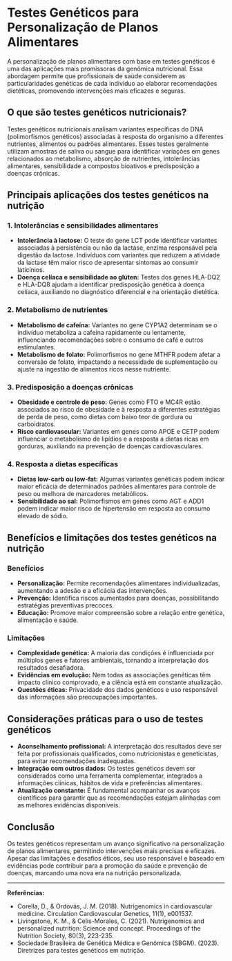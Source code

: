 
# Testes Genéticos para Personalização de Planos Alimentares

A personalização de planos alimentares com base em testes genéticos é uma das aplicações mais promissoras da genômica nutricional. Essa abordagem permite que profissionais de saúde considerem as particularidades genéticas de cada indivíduo ao elaborar recomendações dietéticas, promovendo intervenções mais eficazes e seguras.

## O que são testes genéticos nutricionais?

Testes genéticos nutricionais analisam variantes específicas do DNA (polimorfismos genéticos) associadas à resposta do organismo a diferentes nutrientes, alimentos ou padrões alimentares. Esses testes geralmente utilizam amostras de saliva ou sangue para identificar variações em genes relacionados ao metabolismo, absorção de nutrientes, intolerâncias alimentares, sensibilidade a compostos bioativos e predisposição a doenças crônicas.

## Principais aplicações dos testes genéticos na nutrição

### 1. **Intolerâncias e sensibilidades alimentares**
- **Intolerância à lactose:** O teste do gene LCT pode identificar variantes associadas à persistência ou não da lactase, enzima responsável pela digestão da lactose. Indivíduos com variantes que reduzem a atividade da lactase têm maior risco de apresentar sintomas ao consumir laticínios.
- **Doença celíaca e sensibilidade ao glúten:** Testes dos genes HLA-DQ2 e HLA-DQ8 ajudam a identificar predisposição genética à doença celíaca, auxiliando no diagnóstico diferencial e na orientação dietética.

### 2. **Metabolismo de nutrientes**
- **Metabolismo de cafeína:** Variantes no gene CYP1A2 determinam se o indivíduo metaboliza a cafeína rapidamente ou lentamente, influenciando recomendações sobre o consumo de café e outros estimulantes.
- **Metabolismo de folato:** Polimorfismos no gene MTHFR podem afetar a conversão de folato, impactando a necessidade de suplementação ou ajuste na ingestão de alimentos ricos nesse nutriente.

### 3. **Predisposição a doenças crônicas**
- **Obesidade e controle de peso:** Genes como FTO e MC4R estão associados ao risco de obesidade e à resposta a diferentes estratégias de perda de peso, como dietas com baixo teor de gordura ou carboidratos.
- **Risco cardiovascular:** Variantes em genes como APOE e CETP podem influenciar o metabolismo de lipídios e a resposta a dietas ricas em gorduras, auxiliando na prevenção de doenças cardiovasculares.

### 4. **Resposta a dietas específicas**
- **Dietas low-carb ou low-fat:** Algumas variantes genéticas podem indicar maior eficácia de determinados padrões alimentares para controle de peso ou melhora de marcadores metabólicos.
- **Sensibilidade ao sal:** Polimorfismos em genes como AGT e ADD1 podem indicar maior risco de hipertensão em resposta ao consumo elevado de sódio.

## Benefícios e limitações dos testes genéticos na nutrição

### Benefícios
- **Personalização:** Permite recomendações alimentares individualizadas, aumentando a adesão e a eficácia das intervenções.
- **Prevenção:** Identifica riscos aumentados para doenças, possibilitando estratégias preventivas precoces.
- **Educação:** Promove maior compreensão sobre a relação entre genética, alimentação e saúde.

### Limitações
- **Complexidade genética:** A maioria das condições é influenciada por múltiplos genes e fatores ambientais, tornando a interpretação dos resultados desafiadora.
- **Evidências em evolução:** Nem todas as associações genéticas têm impacto clínico comprovado, e a ciência está em constante atualização.
- **Questões éticas:** Privacidade dos dados genéticos e uso responsável das informações são preocupações importantes.

## Considerações práticas para o uso de testes genéticos

- **Aconselhamento profissional:** A interpretação dos resultados deve ser feita por profissionais qualificados, como nutricionistas e geneticistas, para evitar recomendações inadequadas.
- **Integração com outros dados:** Os testes genéticos devem ser considerados como uma ferramenta complementar, integrados a informações clínicas, hábitos de vida e preferências alimentares.
- **Atualização constante:** É fundamental acompanhar os avanços científicos para garantir que as recomendações estejam alinhadas com as melhores evidências disponíveis.

## Conclusão

Os testes genéticos representam um avanço significativo na personalização de planos alimentares, permitindo intervenções mais precisas e eficazes. Apesar das limitações e desafios éticos, seu uso responsável e baseado em evidências pode contribuir para a promoção da saúde e prevenção de doenças, marcando uma nova era na nutrição personalizada.

---
**Referências:**
- Corella, D., & Ordovás, J. M. (2018). Nutrigenomics in cardiovascular medicine. Circulation Cardiovascular Genetics, 11(1), e001537.
- Livingstone, K. M., & Celis-Morales, C. (2021). Nutrigenomics and personalized nutrition: Science and concept. Proceedings of the Nutrition Society, 80(3), 223-235.
- Sociedade Brasileira de Genética Médica e Genômica (SBGM). (2023). Diretrizes para testes genéticos em nutrição.
```
